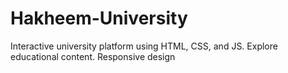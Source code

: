 # Hakheem-University
Interactive university platform using HTML, CSS, and JS. Explore educational content. Responsive design
